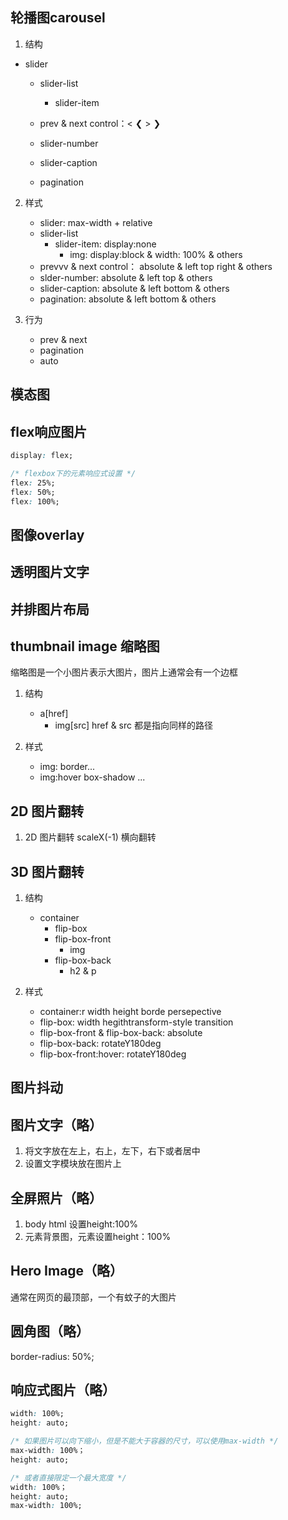 ## 轮播图carousel
1. 结构
 * slider
    * slider-list
        * slider-item
    * prev & next control：<  &#10094; > &#10095;

    * slider-number
    * slider-caption
    * pagination

2. 样式
    * slider: max-width + relative
    * slider-list
        * slider-item: display:none
            * img: display:block & width: 100% & others
    * prevvv & next control： absolute & left top right & others
    * slder-number:  absolute & left top & others
    * slider-caption: absolute & left bottom & others
    * pagination: absolute & left bottom & others

3. 行为
    * prev & next
    * pagination
    * auto
## 模态图

## flex响应图片
```css
display: flex;

/* flexbox下的元素响应式设置 */
flex: 25%;
flex: 50%;
flex: 100%;
```

## 图像overlay

## 透明图片文字

## 并排图片布局

## thumbnail image 缩略图
缩略图是一个小图片表示大图片，图片上通常会有一个边框

1. 结构
    * a[href]
        * img[src] href & src 都是指向同样的路径

2. 样式
    * img: border...
    * img:hover box-shadow ...


## 2D 图片翻转
1. 2D 图片翻转   scaleX(-1) 横向翻转

## 3D 图片翻转
1. 结构
    * container
        * flip-box
        * flip-box-front
            * img
        * flip-box-back
            * h2 & p

2. 样式
    * container:r width height  borde persepective
    * flip-box:  width hegithtransform-style transition
    * flip-box-front & flip-box-back: absolute
    * flip-box-back: rotateY180deg
    * flip-box-front:hover: rotateY180deg

## 图片抖动

## 图片文字（略）
1. 将文字放在左上，右上，左下，右下或者居中
2. 设置文字模块放在图片上


## 全屏照片（略）
1. body html 设置height:100%
2. 元素背景图，元素设置height：100%

## Hero Image（略）
通常在网页的最顶部，一个有蚊子的大图片

## 圆角图（略）
border-radius: 50%;

## 响应式图片（略）
```css
width: 100%;
height: auto;

/* 如果图片可以向下缩小，但是不能大于容器的尺寸，可以使用max-width */
max-width: 100%；
height: auto;

/* 或者直接限定一个最大宽度 */
width: 100%；
height: auto;
max-width: 100%;
```